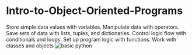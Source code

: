 # Intro-to-Object-Oriented-Programs
Store simple data values with variables. Manipulate data with operators. Save sets of data with lists, tuples, and dictionaries. Control logic flow with conditionals and loops. Set up program logic with functions. Work with classes and objects
![basic python](https://github.com/Mikedweb/Intro-to-Object-Oriented-Programs/assets/42615032/43730c74-16f1-4672-b332-2a9367eb6cc2)
